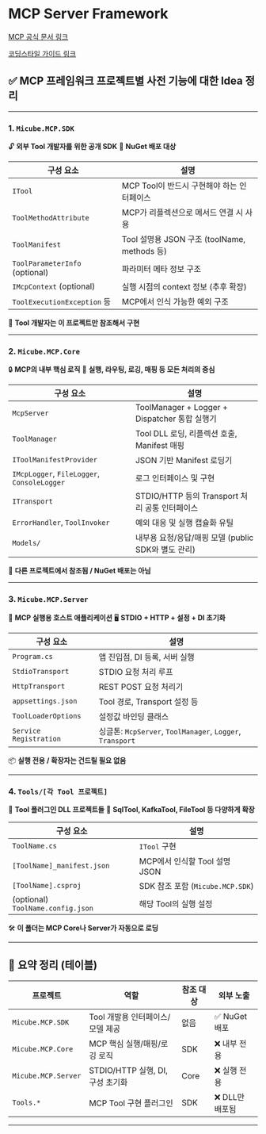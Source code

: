 # MCP Server Framework

[MCP 공식 문서 링크](https://modelcontextprotocol.io/overview)

[코딩스타일 가이드 링크](https://google.github.io/styleguide/csharp-style.html)


## ✅ MCP 프레임워크 프로젝트별 사전 기능에 대한 Idea 정리 

---

### 1. **`Micube.MCP.SDK`**

🔓 **외부 Tool 개발자를 위한 공개 SDK**
🧭 **NuGet 배포 대상**

| 구성 요소                          | 설명                                     |
| ------------------------------ | -------------------------------------- |
| `ITool`                        | MCP Tool이 반드시 구현해야 하는 인터페이스            |
| `ToolMethodAttribute`          | MCP가 리플렉션으로 메서드 연결 시 사용                |
| `ToolManifest`                 | Tool 설명용 JSON 구조 (toolName, methods 등) |
| `ToolParameterInfo` (optional) | 파라미터 메타 정보 구조                          |
| `IMcpContext` (optional)       | 실행 시점의 context 정보 (추후 확장)              |
| `ToolExecutionException` 등     | MCP에서 인식 가능한 예외 구조                     |

🔗 **Tool 개발자는 이 프로젝트만 참조해서 구현**

---

### 2. **`Micube.MCP.Core`**

🔒 **MCP의 내부 핵심 로직**
🧠 **실행, 라우팅, 로깅, 매핑 등 모든 처리의 중심**

| 구성 요소                                       | 설명                                       |
| ------------------------------------------- | ---------------------------------------- |
| `McpServer`                                 | ToolManager + Logger + Dispatcher 통합 실행기 |
| `ToolManager`                               | Tool DLL 로딩, 리플렉션 호출, Manifest 매핑        |
| `IToolManifestProvider`                     | JSON 기반 Manifest 로딩기                     |
| `IMcpLogger`, `FileLogger`, `ConsoleLogger` | 로그 인터페이스 및 구현                            |
| `ITransport`                                | STDIO/HTTP 등의 Transport 처리 공통 인터페이스      |
| `ErrorHandler`, `ToolInvoker`               | 예외 대응 및 실행 캡슐화 유틸                        |
| `Models/`                                   | 내부용 요청/응답/매핑 모델 (public SDK와 별도 관리)      |

🧩 **다른 프로젝트에서 참조됨 / NuGet 배포는 아님**

---

### 3. **`Micube.MCP.Server`**

🚀 **MCP 실행용 호스트 애플리케이션**
🖥️ **STDIO + HTTP + 설정 + DI 초기화**

| 구성 요소                  | 설명                                                     |
| ---------------------- | ------------------------------------------------------ |
| `Program.cs`           | 앱 진입점, DI 등록, 서버 실행                                    |
| `StdioTransport`       | STDIO 요청 처리 루프                                         |
| `HttpTransport`        | REST POST 요청 처리기                                       |
| `appsettings.json`     | Tool 경로, Transport 설정 등                                |
| `ToolLoaderOptions`    | 설정값 바인딩 클래스                                            |
| `Service Registration` | 싱글톤: `McpServer`, `ToolManager`, `Logger`, `Transport` |

📦 **실행 전용 / 확장자는 건드릴 필요 없음**

---

### 4. **`Tools/[각 Tool 프로젝트]`**

🔌 **Tool 플러그인 DLL 프로젝트들**
🧰 **SqlTool, KafkaTool, FileTool 등 다양하게 확장**

| 구성 요소                             | 설명                           |
| --------------------------------- | ---------------------------- |
| `ToolName.cs`                     | `ITool` 구현                   |
| `[ToolName]_manifest.json`        | MCP에서 인식할 Tool 설명 JSON       |
| `[ToolName].csproj`               | SDK 참조 포함 (`Micube.MCP.SDK`) |
| (optional) `ToolName.config.json` | 해당 Tool의 실행 설정               |

🛠️ **이 폴더는 MCP Core나 Server가 자동으로 로딩**

---

## 📌 요약 정리 (테이블)

| 프로젝트                | 역할                        | 참조 대상 | 외부 노출      |
| ------------------- | ------------------------- | ----- | ---------- |
| `Micube.MCP.SDK`    | Tool 개발용 인터페이스/모델 제공      | 없음    | ✅ NuGet 배포 |
| `Micube.MCP.Core`   | MCP 핵심 실행/매핑/로깅 로직        | SDK   | ❌ 내부 전용    |
| `Micube.MCP.Server` | STDIO/HTTP 실행, DI, 구성 초기화 | Core  | ❌ 실행 전용    |
| `Tools.*`           | MCP Tool 구현 플러그인          | SDK   | ❌ DLL만 배포됨 |

---